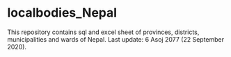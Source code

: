 # localbodies_Nepal
This repository contains sql and excel sheet of provinces, districts, municipalities and wards of Nepal.
Last update: 6 Asoj 2077 (22 September 2020).
